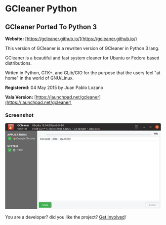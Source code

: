 # GCleaner Python
## GCleaner Ported To Python 3

__Website:__ [https://gcleaner.github.io/](https://gcleaner.github.io/)

This version of GCleaner is a rewriten version of GCleaner in Python 3 lang.

GCleaner is a beautiful and fast system cleaner for Ubuntu or Fedora based distributions.

Writen in Python, GTK+, and GLib/GIO for the purpose that the users feel "at home" in the world of GNU/Linux.

__Registered:__ 04 May 2015 by Juan Pablo Lozano

__Vala Version:__ [https://launchpad.net/gcleaner](https://launchpad.net/gcleaner)


### Screenshot

![alt text](https://raw.githubusercontent.com/gcleaner/gcleaner-python/master/screenshots/gcleaner_stable_1.png "stable_1 version of GCleaner")

You are a developer? did you like the project? [Get Involved](https://gcleaner.github.io/get_involved)!

